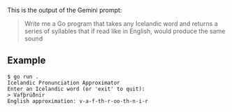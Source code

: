 This is the output of the Gemini prompt:

> Write me a Go program that takes any Icelandic word and returns a series of syllables that if read like in English, would produce the same sound

## Example

```plaintext
$ go run .
Icelandic Pronunciation Approximator
Enter an Icelandic word (or 'exit' to quit):
> Vafþrúðnir
English approximation: v-a-f-th-r-oo-th-n-i-r
```
